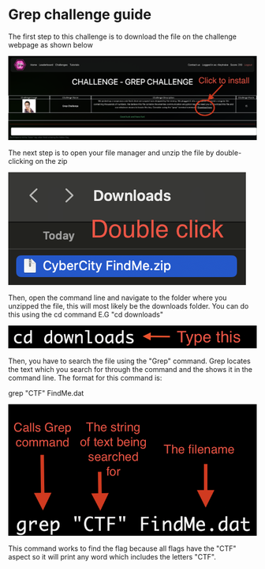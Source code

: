 # Grep challenge guide

The first step to this challenge is to download the file on the challenge webpage as shown below

![Grep Challenge Image 1](<../images/Grep-Guide-Image1.png> "Grep Challenge Image 1")

The next step is to open your file manager and unzip the file by double-clicking on the zip

![Grep Challenge Image 2](<../images/Grep-Guide-Image2.png> "Grep Challenge Image 2")

Then, open the command line and navigate to the folder where you unzipped the file, this will most likely be the downloads folder. You can do this using the cd command E.G "cd downloads"

![Grep Challenge Image 3](<../images/Grep-Guide-Image3.png> "Grep Challenge Image 3")

Then, you have to search the file using the "Grep" command. Grep locates the text which you search for through the command and the shows it in the command line. The format for this command is: 

grep "CTF" FindMe.dat

![Grep Challenge Image 4](<../images/Grep-Guide-Image4.png> "Grep Challenge Image 4")

This command works to find the flag because all flags have the "CTF" aspect so it will print any word which includes the letters "CTF".